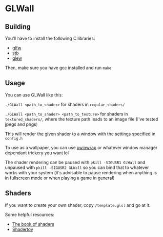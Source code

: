 # GLWall

## Building
You'll have to install the following C libraries:
- [glfw](https://archlinux.org/packages/extra/x86_64/glfw/)
- [stb](https://archlinux.org/packages/extra/any/stb/)
- [glew](https://archlinux.org/packages/extra/x86_64/glew/)

Then, make sure you have gcc installed and run `make`


## Usage
You can use GLWall like this:

`./GLWall <path_to_shader>` for shaders in `regular_shaders/`

`./GLWall <path_to_shader> <path_to_texture>` for shaders in `textured_shaders/`, where the texture path leads to an image file (I've tested jpegs and pngs)

This will render the given shader to a window with the settings specified in `config.h`

To use as a wallpaper, you can use [xwinwrap](https://github.com/mmhobi7/xwinwrap) or whatever window manager dependant trickery you want lol

The shader rendering can be paused with `pkill -SIGUSR1 GLWall` and unpaused with `pkill -SIGUSR2 GLWall` so you can bind that to whatever works with your system (it's advisable to pause rendering when anything is in fullscreen mode or when playing a game in general)

## Shaders
If you want to create your own shader, copy `/template.glsl` and go at it.

Some helpful resources: 
- [The book of shaders](http://www.thebookofshaders.com/)
- [Shadertoy](https://www.shadertoy.com/)
